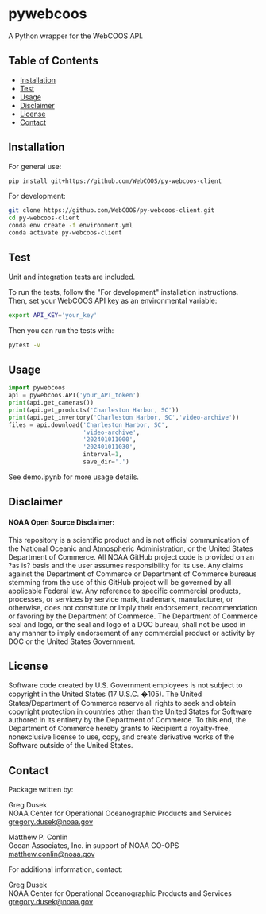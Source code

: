 # pywebcoos

A Python wrapper for the WebCOOS API.


## Table of Contents
- [Installation](#installation)
- [Test](#test)
- [Usage](#usage)
- [Disclaimer](#disclaimer)
- [License](#license)
- [Contact](#contact)


## Installation

For general use:

```bash
pip install git+https://github.com/WebCOOS/py-webcoos-client
```

For development:

```bash
git clone https://github.com/WebCOOS/py-webcoos-client.git
cd py-webcoos-client
conda env create -f environment.yml
conda activate py-webcoos-client
```


## Test

Unit and integration tests are included. 

To run the tests, follow the "For development" installation instructions. Then, set your WebCOOS API key as an environmental variable:

```bash
export API_KEY='your_key'
```

Then you can run the tests with:

```bash
pytest -v
```

## Usage

```python
import pywebcoos
api = pywebcoos.API('your_API_token')
print(api.get_cameras())
print(api.get_products('Charleston Harbor, SC'))
print(api.get_inventory('Charleston Harbor, SC','video-archive'))
files = api.download('Charleston Harbor, SC',
                     'video-archive',
                     '202401011000',
                     '202401011030',
                     interval=1,
                     save_dir='.')
```

See demo.ipynb for more usage details.


## Disclaimer
#### NOAA Open Source Disclaimer:

This repository is a scientific product and is not official communication of the National Oceanic and Atmospheric Administration, or the United States Department of Commerce. All NOAA GitHub project code is provided on an ?as is? basis and the user assumes responsibility for its use. Any claims against the Department of Commerce or Department of Commerce bureaus stemming from the use of this GitHub project will be governed by all applicable Federal law. Any reference to specific commercial products, processes, or services by service mark, trademark, manufacturer, or otherwise, does not constitute or imply their endorsement, recommendation or favoring by the Department of Commerce. The Department of Commerce seal and logo, or the seal and logo of a DOC bureau, shall not be used in any manner to imply endorsement of any commercial product or activity by DOC or the United States Government.


## License

Software code created by U.S. Government employees is not subject to copyright in the United States (17 U.S.C. �105). The United States/Department of Commerce reserve all rights to seek and obtain copyright protection in countries other than the United States for Software authored in its entirety by the Department of Commerce. To this end, the Department of Commerce hereby grants to Recipient a royalty-free, nonexclusive license to use, copy, and create derivative works of the Software outside of the United States.


## Contact

Package written by:

Greg Dusek\
NOAA Center for Operational Oceanographic Products and Services\
gregory.dusek@noaa.gov

Matthew P. Conlin\
Ocean Associates, Inc. in support of NOAA CO-OPS\
matthew.conlin@noaa.gov


For additional information, contact:

Greg Dusek\
NOAA Center for Operational Oceanographic Products and Services\
gregory.dusek@noaa.gov







